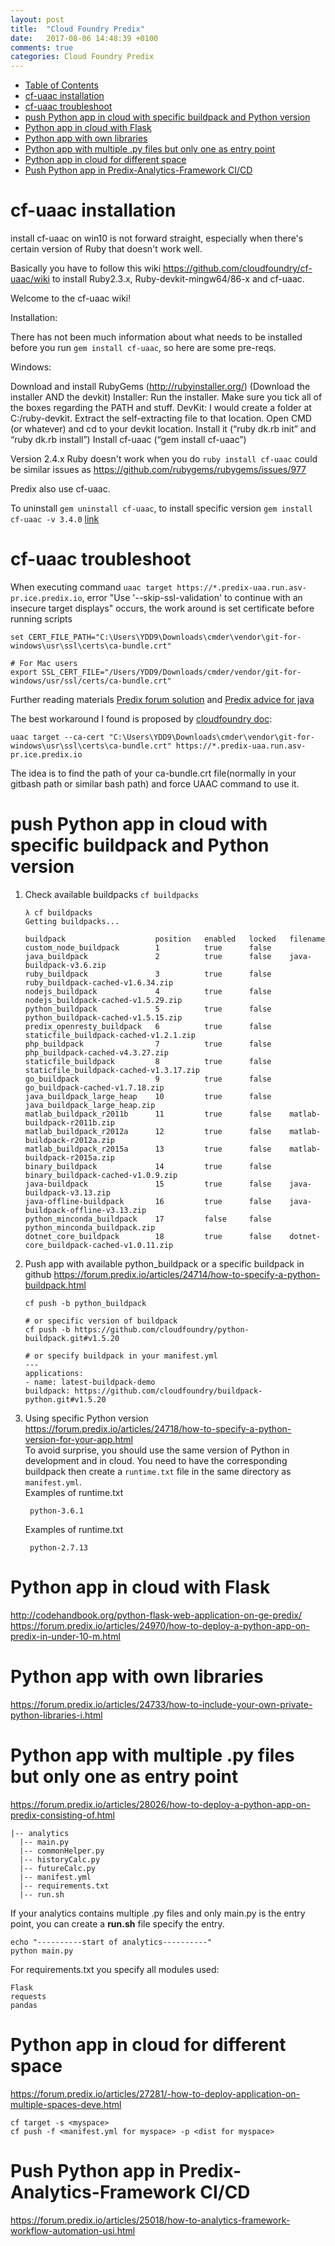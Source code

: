 ```yaml
---
layout: post
title:  "Cloud Foundry Predix"
date:   2017-08-06 14:48:39 +0100
comments: true  
categories: Cloud Foundry Predix
---
```



- [Table of Contents](#table-of-contents)
- [cf-uaac installation](#cf-uaac-installation)
- [cf-uaac troubleshoot](#cf-uaac-troubleshoot)
- [push Python app in cloud with specific buildpack and Python version](#push-python-app-in-cloud-with-specific-buildpack-and-python-version)
- [Python app in cloud with Flask](#python-app-in-cloud-with-flask)
- [Python app with own libraries](#python-app-with-own-libraries)
- [Python app with multiple .py files but only one as entry point](#python-app-with-multiple-py-files-but-only-one-as-entry-point)
- [Python app in cloud for different space](#python-app-in-cloud-for-different-space)
- [Push Python app in Predix-Analytics-Framework CI/CD](#push-python-app-in-predix-analytics-framework-cicd)


# cf-uaac installation

install cf-uaac on win10 is not forward straight, especially when there's certain version of Ruby that doesn't work well.

Basically you have to follow this wiki https://github.com/cloudfoundry/cf-uaac/wiki to install Ruby2.3.x, Ruby-devkit-mingw64/86-x and cf-uaac.

Welcome to the cf-uaac wiki!

Installation:

There has not been much information about what needs to be installed before you run `gem install cf-uaac`, so here are some pre-reqs.

Windows:

Download and install RubyGems (http://rubyinstaller.org/) (Download the installer AND the devkit)
Installer: Run the installer. Make sure you tick all of the boxes regarding the PATH and stuff.
DevKit: I would create a folder at C:/ruby-devkit. Extract the self-extracting file to that location.
Open CMD (or whatever) and cd to your devkit location. Install it (“ruby dk.rb init” and “ruby dk.rb install”)
Install cf-uaac (“gem install cf-uaac”)




Version 2.4.x Ruby doesn't work when you do `ruby install cf-uaac` could be similar issues as https://github.com/rubygems/rubygems/issues/977

Predix also use cf-uaac.

To uninstall `gem uninstall cf-uaac`, to install specific version `gem install cf-uaac -v 3.4.0` [link](https://rubygems.org/gems/cf-uaac/versions/3.4.0)  



# cf-uaac troubleshoot

When executing command `uaac target https://*.predix-uaa.run.asv-pr.ice.predix.io`, error "Use '--skip-ssl-validation' to continue with an insecure target displays" occurs, the work around is set certificate before running scripts 
```
set CERT_FILE_PATH="C:\Users\YDD9\Downloads\cmder\vendor\git-for-windows\usr\ssl\certs\ca-bundle.crt"

# For Mac users
export SSL_CERT_FILE="/Users/YDD9/Downloads/cmder/vendor/git-for-windows/usr/ssl/certs/ca-bundle.crt"

```   

Further reading materials [Predix forum solution](https://forum.predix.io/questions/11900/solution-uaac-target-failed-to-access-invalid-ssl.html) and [Predix advice for java](https://forum.predix.io/articles/11434/ssl-certificate-problem-1.html)  

The best workaround I found is proposed by [cloudfoundry doc](https://discuss.pivotal.io/hc/en-us/articles/115009446348-Deploying-Spring-Cloud-Services-Broker-fails-with-UAAC-target-error):
```
uaac target --ca-cert "C:\Users\YDD9\Downloads\cmder\vendor\git-for-windows\usr\ssl\certs\ca-bundle.crt" https://*.predix-uaa.run.asv-pr.ice.predix.io
```
  
The idea is to find the path of your ca-bundle.crt file(normally in your gitbash path or similar bash path) and force UAAC command to use it.  
  

# push Python app in cloud with specific buildpack and Python version
 1. Check available buildpacks `cf buildpacks`  
    ```
    λ cf buildpacks
    Getting buildpacks...

    buildpack                    position   enabled   locked   filename
    custom_node_buildpack        1          true      false
    java_buildpack               2          true      false    java-buildpack-v3.6.zip
    ruby_buildpack               3          true      false    ruby_buildpack-cached-v1.6.34.zip
    nodejs_buildpack             4          true      false    nodejs_buildpack-cached-v1.5.29.zip
    python_buildpack             5          true      false    python_buildpack-cached-v1.5.15.zip
    predix_openresty_buildpack   6          true      false    staticfile_buildpack-cached-v1.2.1.zip
    php_buildpack                7          true      false    php_buildpack-cached-v4.3.27.zip
    staticfile_buildpack         8          true      false    staticfile_buildpack-cached-v1.3.17.zip
    go_buildpack                 9          true      false    go_buildpack-cached-v1.7.18.zip
    java_buildpack_large_heap    10         true      false    java_buildpack_large_heap.zip
    matlab_buildpack_r2011b      11         true      false    matlab-buildpack-r2011b.zip
    matlab_buildpack_r2012a      12         true      false    matlab-buildpack-r2012a.zip
    matlab_buildpack_r2015a      13         true      false    matlab-buildpack-r2015a.zip
    binary_buildpack             14         true      false    binary_buildpack-cached-v1.0.9.zip
    java-buildpack               15         true      false    java-buildpack-v3.13.zip
    java-offline-buildpack       16         true      false    java-buildpack-offline-v3.13.zip
    python_minconda_buildpack    17         false     false    python_minconda_buildpack.zip
    dotnet_core_buildpack        18         true      false    dotnet-core_buildpack-cached-v1.0.11.zip
    ```
 2. Push app with available python_buildpack or a specific buildpack in github https://forum.predix.io/articles/24714/how-to-specify-a-python-buildpack.html
    ```
    cf push -b python_buildpack
    
    # or specific version of buildpack
    cf push -b https://github.com/cloudfoundry/python-buildpack.git#v1.5.20

    # or specify buildpack in your manifest.yml
    ---
    applications:
    - name: latest-buildpack-demo
    buildpack: https://github.com/cloudfoundry/buildpack-python.git#v1.5.20
    ```
3. Using specific Python version https://forum.predix.io/articles/24718/how-to-specify-a-python-version-for-your-app.html   
   To avoid surprise, you should use the same version of Python in development and in cloud. You need to have the corresponding buildpack then create a `runtime.txt` file in the same directory as `manifest.yml`.  
   Examples of runtime.txt
   ```
    python-3.6.1

   ```
   Examples of runtime.txt
   ```
    python-2.7.13
   ```

# Python app in cloud with Flask
http://codehandbook.org/python-flask-web-application-on-ge-predix/  
https://forum.predix.io/articles/24970/how-to-deploy-a-python-app-on-predix-in-under-10-m.html

# Python app with own libraries
https://forum.predix.io/articles/24733/how-to-include-your-own-private-python-libraries-i.html

# Python app with multiple .py files but only one as entry point
https://forum.predix.io/articles/28026/how-to-deploy-a-python-app-on-predix-consisting-of.html  
```
|-- analytics
  |-- main.py
  |-- commonHelper.py
  |-- historyCalc.py
  |-- futureCalc.py
  |-- manifest.yml
  |-- requirements.txt
  |-- run.sh
```
If your analytics contains multiple .py files and only main.py is the entry point, you can create a __run.sh__ file specify the entry.
```
echo "----------start of analytics----------"
python main.py
```
For requirements.txt you specify all modules used:
```
Flask
requests
pandas
```


# Python app in cloud for different space
https://forum.predix.io/articles/27281/-how-to-deploy-application-on-multiple-spaces-deve.html
```
cf target -s <myspace>
cf push -f <manifest.yml for myspace> -p <dist for myspace>
```
# Push Python app in Predix-Analytics-Framework CI/CD
https://forum.predix.io/articles/25018/how-to-analytics-framework-workflow-automation-usi.html
